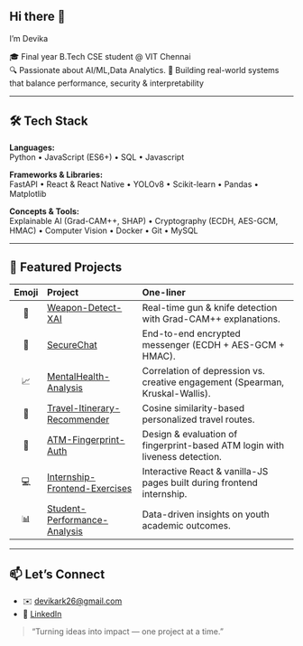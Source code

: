 ## Hi there 👋

I’m Devika

🎓 Final year B.Tech CSE student @ VIT Chennai  
🔍 Passionate about AI/ML,Data Analytics.
🚀 Building real-world systems that balance performance, security & interpretability

---

## 🛠 Tech Stack

**Languages:**  
Python • JavaScript (ES6+) • SQL • Javascript  

**Frameworks & Libraries:**  
FastAPI • React & React Native • YOLOv8 • Scikit-learn • Pandas • Matplotlib  

**Concepts & Tools:**  
Explainable AI (Grad-CAM++, SHAP) • Cryptography (ECDH, AES-GCM, HMAC) • Computer Vision • Docker • Git • MySQL  

---

## 📂 Featured Projects

| Emoji | Project | One-liner |
|:-----:|:--------|:----------|
| 🔫 | [Weapon-Detect-XAI](https://github.com/devrk23/XAIwithWEAPON) | Real-time gun & knife detection with Grad-CAM++ explanations. |
| 🔐 | [SecureChat](https://github.com/devrk23/Secure-Chat-using-Python) | End-to-end encrypted messenger (ECDH + AES-GCM + HMAC). |
| 📈 | [MentalHealth-Analysis](https://github.com/devrk23/depression-creative-analysis) | Correlation of depression vs. creative engagement (Spearman, Kruskal-Wallis). |
| 🧭 | [Travel-Itinerary-Recommender](https://github.com/devrk23/travel-itinerary-recommender) | Cosine similarity-based personalized travel routes. |
| 🏦 | [ATM-Fingerprint-Auth](https://github.com/devrk23/atm-fingerprint-authentication) | Design & evaluation of fingerprint-based ATM login with liveness detection. |
| 💻 | [Internship-Frontend-Exercises](https://github.com/devrk23/frontend-internship-exercises) | Interactive React & vanilla-JS pages built during frontend internship. |
| 📊 | [Student-Performance-Analysis](https://github.com/devrk23/student-performance-analysis) | Data-driven insights on youth academic outcomes. |

---

## 📫 Let’s Connect

- ✉️ devikark26@gmail.com
- 🔗 [LinkedIn](https://www.linkedin.com/in/devika-rajeev-1a2235233/)

> “Turning ideas into impact — one project at a time.”  
